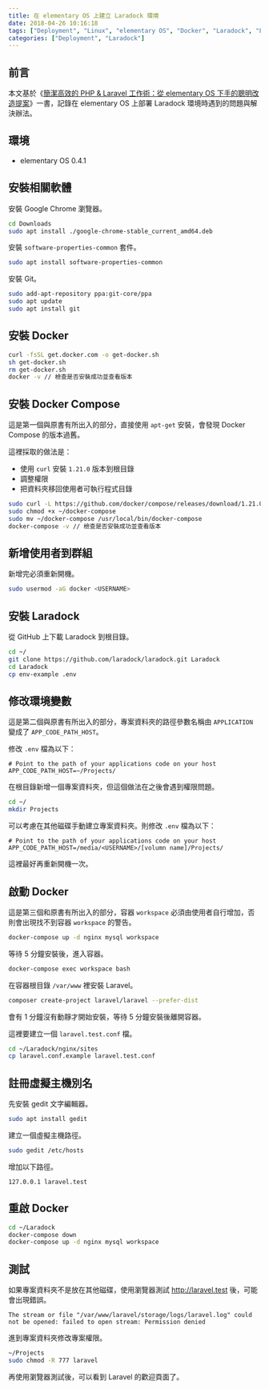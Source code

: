 ```yaml
---
title: 在 elementary OS 上建立 Laradock 環境
date: 2018-04-26 10:16:18
tags: ["Deployment", "Linux", "elementary OS", "Docker", "Laradock", "Laravel"]
categories: ["Deployment", "Laradock"]
---
```


## 前言

本文基於《[簡潔高效的 PHP & Laravel 工作術：從 elementary OS 下手的聰明改造提案](https://shengyou.gitbooks.io/elementary-os-for-php-developer/)》一書，記錄在 elementary OS 上部署 Laradock 環境時遇到的問題與解決辦法。

## 環境

- elementary OS 0.4.1

## 安裝相關軟體

安裝 Google Chrome 瀏覽器。

```bash
cd Downloads
sudo apt install ./google-chrome-stable_current_amd64.deb
```

安裝 `software-properties-common` 套件。

```bash
sudo apt install software-properties-common
```

安裝 Git。

```bash
sudo add-apt-repository ppa:git-core/ppa
sudo apt update
sudo apt install git
```

## 安裝 Docker

```bash
curl -fsSL get.docker.com -o get-docker.sh
sh get-docker.sh
rm get-docker.sh
docker -v // 檢查是否安裝成功並查看版本
```

## 安裝 Docker Compose

這是第一個與原書有所出入的部分，直接使用 `apt-get` 安裝，會發現 Docker Compose 的版本過舊。

這裡採取的做法是：

- 使用 `curl` 安裝 `1.21.0` 版本到根目錄
- 調整權限
- 把資料夾移回使用者可執行程式目錄

```bash
sudo curl -L https://github.com/docker/compose/releases/download/1.21.0/docker-compose-$(uname -s)-$(uname -m) -o ~/docker-compose
sudo chmod +x ~/docker-compose
sudo mv ~/docker-compose /usr/local/bin/docker-compose
docker-compose -v // 檢查是否安裝成功並查看版本
```

## 新增使用者到群組

新增完必須重新開機。

```bash
sudo usermod -aG docker <USERNAME>
```

## 安裝 Laradock

從 GitHub 上下載 Laradock 到根目錄。

```bash
cd ~/
git clone https://github.com/laradock/laradock.git Laradock
cd Laradock
cp env-example .env
```

## 修改環境變數

這是第二個與原書有所出入的部分，專案資料夾的路徑參數名稱由 `APPLICATION` 變成了 `APP_CODE_PATH_HOST`。

修改 `.env` 檔為以下：

```env
# Point to the path of your applications code on your host
APP_CODE_PATH_HOST=~/Projects/
```

在根目錄新增一個專案資料夾，但這個做法在之後會遇到權限問題。

```bash
cd ~/
mkdir Projects
```

可以考慮在其他磁碟手動建立專案資料夾。則修改 `.env` 檔為以下：

```env
# Point to the path of your applications code on your host
APP_CODE_PATH_HOST=/media/<USERNAME>/[volumn name]/Projects/
```

這裡最好再重新開機一次。

## 啟動 Docker

這是第三個和原書有所出入的部分，容器 `workspace` 必須由使用者自行增加，否則會出現找不到容器 `workspace` 的警告。

```bash
docker-compose up -d nginx mysql workspace
```

等待 5 分鐘安裝後，進入容器。

```bash
docker-compose exec workspace bash
```

在容器根目錄 `/var/www` 裡安裝 Laravel。

```bash
composer create-project laravel/laravel --prefer-dist
```

會有 1 分鐘沒有動靜才開始安裝，等待 5 分鐘安裝後離開容器。

這裡要建立一個 `laravel.test.conf` 檔。

```bash
cd ~/Laradock/nginx/sites
cp laravel.conf.example laravel.test.conf
```

## 註冊虛擬主機別名

先安裝 gedit 文字編輯器。

```bash
sudo apt install gedit
```

建立一個虛擬主機路徑。

```bash
sudo gedit /etc/hosts
```

增加以下路徑。

```env
127.0.0.1 laravel.test
```

## 重啟 Docker

```bash
cd ~/Laradock
docker-compose down
docker-compose up -d nginx mysql workspace
```

## 測試

如果專案資料夾不是放在其他磁碟，使用瀏覽器測試 <http://laravel.test> 後，可能會出現錯誤。

```env
The stream or file "/var/www/laravel/storage/logs/laravel.log" could not be opened: failed to open stream: Permission denied
```

進到專案資料夾修改專案權限。

```bash
~/Projects
sudo chmod -R 777 laravel
```

再使用瀏覽器測試後，可以看到 Laravel 的歡迎頁面了。
